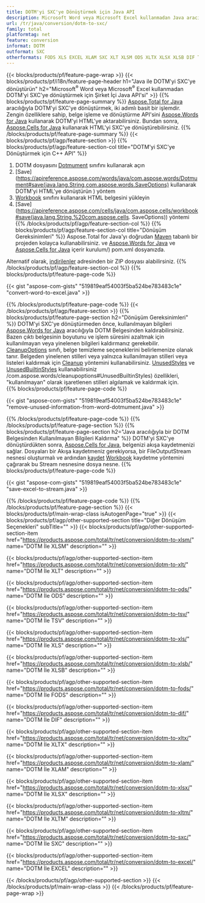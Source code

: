 ```yaml
---
title: DOTM'yi SXC'ye Dönüştürmek için Java API
description: Microsoft Word veya Microsoft Excel kullanmadan Java aracılığıyla DOTM'yi SXC'ye dönüştürün
url: /tr/java/conversion/dotm-to-sxc/
family: total
platformtag: net
feature: conversion
informat: DOTM
outformat: SXC
otherformats: FODS XLS EXCEL XLAM SXC XLT XLSM ODS XLTX XLSX XLSB DIF TSV XLTM
---
```

{{< blocks/products/pf/feature-page-wrap >}}
{{< blocks/products/pf/i18n/feature-page-header h1="Java ile DOTM'yi SXC'ye dönüştürün" h2="Microsoft<sup>&reg;</sup> Word veya Microsoft<sup>&reg;</sup> Excel kullanmadan DOTM'yi SXC'ye dönüştürmek için Şirket İçi Java API'si" >}}
{{% blocks/products/pf/feature-page-summary %}}
[Aspose.Total for Java](https://products.aspose.com/total/java/) aracılığıyla DOTM'yi SXC'ye dönüştürmek, iki adımlı basit bir işlemdir. Zengin özelliklere sahip, belge işleme ve dönüştürme API'sini [Aspose.Words for Java](https://products.aspose.com/words/java/) kullanarak DOTM'yi HTML'ye aktarabilirsiniz. Bundan sonra, [Aspose.Cells for Java](https://products.aspose.com/cells/java/) kullanarak HTML'yi SXC'ye dönüştürebilirsiniz.
{{% /blocks/products/pf/feature-page-summary  %}}
{{< blocks/products/pf/agp/feature-section >}}
{{% blocks/products/pf/agp/feature-section-col title="DOTM'yi SXC'ye Dönüştürmek için C++ API" %}}
1. DOTM dosyasını [Dotmument](https://apireference.aspose.com/words/java/com.aspose.words/Dotmument) sınıfını kullanarak açın
2. [Save](https://apireference.aspose.com/words/java/com.aspose.words/Dotmument#save(java.lang.String,com.aspose.words.SaveOptions) kullanarak DOTM'yi HTML'ye dönüştürün ) yöntem
3. [Workbook](https://apireference.aspose.com/cells/java/com.aspose.cells/Workbook) sınıfını kullanarak HTML belgesini yükleyin
4. [Save](https://apireference.aspose.com/cells/java/com.aspose.cells/workbook#save(java.lang.String,%20com.aspose.cells. SaveOptions)) yöntemi
{{% /blocks/products/pf/agp/feature-section-col %}}
{{% blocks/products/pf/agp/feature-section-col title="Dönüşüm Gereksinimleri" %}}
Aspose.Total for Java'yı doğrudan [Maven](https://repository.aspose.com/webapp/#/artifacts/browse/tree/General/repo/com/aspose/aspose-total) tabanlı bir projeden kolayca kullanabilirsiniz. ve [Aspose.Words for Java](https://dotms.aspose.com/words/java/installation/) ve [Aspose.Cells for Java](https://dotms.aspose.com/cells/java/) içerir kurulum/) pom.xml dosyanızda.

Alternatif olarak, [indirilenler](https://downloads.aspose.com/total/java) adresinden bir ZIP dosyası alabilirsiniz.
{{% /blocks/products/pf/agp/feature-section-col %}}
{{% blocks/products/pf/feature-page-code %}}

{{< gist "aspose-com-gists" "519819eaf54003f5ba524be783483c1e" "convert-word-to-excel.java" >}}


{{% /blocks/products/pf/feature-page-code %}}
{{< /blocks/products/pf/agp/feature-section >}}
{{% blocks/products/pf/feature-page-section  h2="Dönüşüm Gereksinimleri" %}}
DOTM'yi SXC'ye dönüştürmeden önce, kullanılmayan bilgileri [Aspose.Words for Java](https://products.aspose.com/words/java/) aracılığıyla DOTM Belgesinden kaldırabilirsiniz. Bazen çıktı belgesinin boyutunu ve işlem süresini azaltmak için kullanılmayan veya yinelenen bilgileri kaldırmanız gerekebilir. [CleanupOptions](https://apireference.aspose.com/words/java/com.aspose.words/CleanupOptions) sınıfı, belge temizleme seçeneklerini belirlemenize olanak tanır. Belgeden yinelenen stilleri veya yalnızca kullanılmayan stilleri veya listeleri kaldırmak için [Cleanup](https://apireference.aspose.com/words/java/com.aspose.words/Dotmument#cleanup()) yöntemini kullanabilirsiniz. [UnusedStyles](https://apireference.aspose.com/words/java/com.aspose.words/cleanupoptions#UnusedStyles) ve [UnusedBuiltinStyles](https://apireference.aspose.com/words/java) kullanabilirsiniz /com.aspose.words/cleanupoptions#UnusedBuiltinStyles) özellikleri, "kullanılmayan" olarak işaretlenen stilleri algılamak ve kaldırmak için.  
{{% blocks/products/pf/feature-page-code %}}

{{< gist "aspose-com-gists" "519819eaf54003f5ba524be783483c1e" "remove-unused-information-from-word-dotmument.java" >}}

{{% /blocks/products/pf/feature-page-code  %}}
{{% /blocks/products/pf/feature-page-section %}}
{{% blocks/products/pf/feature-page-section  h2="Java aracılığıyla bir DOTM Belgesinden Kullanılmayan Bilgileri Kaldırma" %}}
DOTM'yi SXC'ye dönüştürdükten sonra, [Aspose.Cells for Java](https://products.aspose.com/cells/java/), belgenizi akışa kaydetmenizi sağlar. Dosyaları bir Akışa kaydetmeniz gerekiyorsa, bir FileOutputStream nesnesi oluşturmalı ve ardından [kaydet](https://apireference.aspose.com/cells/java/com.aspose.cells/workbook#save(java.io.OutputStream.%20com.aspose.cells.SaveOptions)) [Workbook](https://apireference.aspose.com/cells/java/com.aspose.cells/Workbook) kaydetme yöntemini çağırarak bu Stream nesnesine dosya nesne. 
{{% blocks/products/pf/feature-page-code %}}

{{< gist "aspose-com-gists" "519819eaf54003f5ba524be783483c1e" "save-excel-to-stream.java" >}}

{{% /blocks/products/pf/feature-page-code  %}}
{{% /blocks/products/pf/feature-page-section %}}
{{< blocks/products/pf/main-wrap-class isAutogenPage="true" >}}
{{< blocks/products/pf/agp/other-supported-section title="Diğer Dönüşüm Seçenekleri" subTitle="" >}}
{{< blocks/products/pf/agp/other-supported-section-item href="https://products.aspose.com/total/tr/net/conversion/dotm-to-xlsm/" name="DOTM İle XLSM" description="" >}}

{{< blocks/products/pf/agp/other-supported-section-item href="https://products.aspose.com/total/tr/net/conversion/dotm-to-xlt/" name="DOTM İle XLT" description="" >}}

{{< blocks/products/pf/agp/other-supported-section-item href="https://products.aspose.com/total/tr/net/conversion/dotm-to-ods/" name="DOTM İle ODS" description="" >}}

{{< blocks/products/pf/agp/other-supported-section-item href="https://products.aspose.com/total/tr/net/conversion/dotm-to-tsv/" name="DOTM İle TSV" description="" >}}

{{< blocks/products/pf/agp/other-supported-section-item href="https://products.aspose.com/total/tr/net/conversion/dotm-to-xls/" name="DOTM İle XLS" description="" >}}

{{< blocks/products/pf/agp/other-supported-section-item href="https://products.aspose.com/total/tr/net/conversion/dotm-to-xlsb/" name="DOTM İle XLSB" description="" >}}

{{< blocks/products/pf/agp/other-supported-section-item href="https://products.aspose.com/total/tr/net/conversion/dotm-to-fods/" name="DOTM İle FODS" description="" >}}

{{< blocks/products/pf/agp/other-supported-section-item href="https://products.aspose.com/total/tr/net/conversion/dotm-to-dif/" name="DOTM İle DIF" description="" >}}

{{< blocks/products/pf/agp/other-supported-section-item href="https://products.aspose.com/total/tr/net/conversion/dotm-to-xltx/" name="DOTM İle XLTX" description="" >}}

{{< blocks/products/pf/agp/other-supported-section-item href="https://products.aspose.com/total/tr/net/conversion/dotm-to-xlam/" name="DOTM İle XLAM" description="" >}}

{{< blocks/products/pf/agp/other-supported-section-item href="https://products.aspose.com/total/tr/net/conversion/dotm-to-xlsx/" name="DOTM İle XLSX" description="" >}}

{{< blocks/products/pf/agp/other-supported-section-item href="https://products.aspose.com/total/tr/net/conversion/dotm-to-xltm/" name="DOTM İle XLTM" description="" >}}

{{< blocks/products/pf/agp/other-supported-section-item href="https://products.aspose.com/total/tr/net/conversion/dotm-to-sxc/" name="DOTM İle SXC" description="" >}}

{{< blocks/products/pf/agp/other-supported-section-item href="https://products.aspose.com/total/tr/net/conversion/dotm-to-excel/" name="DOTM İle EXCEL" description="" >}}


{{< /blocks/products/pf/agp/other-supported-section >}}
{{< /blocks/products/pf/main-wrap-class >}}
{{< /blocks/products/pf/feature-page-wrap >}}